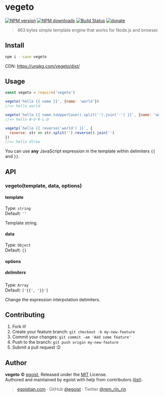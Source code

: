 # vegeto

[![NPM version](https://img.shields.io/npm/v/vegeto.svg?style=flat)](https://npmjs.com/package/vegeto) [![NPM downloads](https://img.shields.io/npm/dm/vegeto.svg?style=flat)](https://npmjs.com/package/vegeto) [![Build Status](https://img.shields.io/circleci/project/egoist/vegeto/master.svg?style=flat)](https://circleci.com/gh/egoist/vegeto) [![donate](https://img.shields.io/badge/$-donate-ff69b4.svg?maxAge=2592000&style=flat)](https://github.com/egoist/donate)

> 463 bytes simple template engine that works for Node.js and browser.

## Install

```bash
npm i --save vegeto
```

CDN: https://unpkg.com/vegeto/dist/

## Usage

```js
const vegeto = require('vegeto')

vegeto('hello {{ name }}', {name: 'world'})
//=> hello world

vegeto(`hello {{ name.toUpperCase().split('').join('-') }}`, {name: 'world'})
//=> hello W-O-R-L-D

vegetp(`hello {{ reverse('world') }}`, {
  reverse: str => str.split('').reverse().join('')
})
//=> hello dlrow
```

You can use **any** JavaScript expression in the template within delimiters `{{` and `}}`.

## API

### vegeto(template, data, options)

#### template

Type: `string`<br>
Default: `''`

Template string.

#### data

Type: `Object`<br>
Default: `{}`

#### options

##### delimiters

Type: `Array`<br>
Default: `['{{', '}}']`

Change the expression interpolation delimiters.

## Contributing

1. Fork it!
2. Create your feature branch: `git checkout -b my-new-feature`
3. Commit your changes: `git commit -am 'Add some feature'`
4. Push to the branch: `git push origin my-new-feature`
5. Submit a pull request :D


## Author

**vegeto** © [egoist](https://github.com/egoist), Released under the [MIT](./LICENSE) License.<br>
Authored and maintained by egoist with help from contributors ([list](https://github.com/egoist/vegeto/contributors)).

> [egoistian.com](https://egoistian.com) · GitHub [@egoist](https://github.com/egoist) · Twitter [@rem_rin_rin](https://twitter.com/rem_rin_rin)

